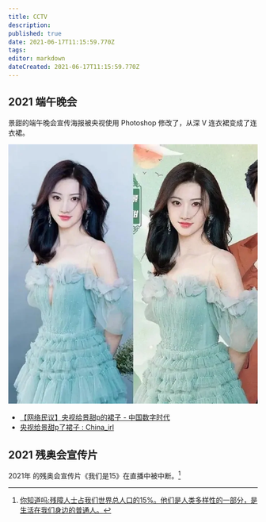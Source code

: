 ```yaml
---
title: CCTV
description: 
published: true
date: 2021-06-17T11:15:59.770Z
tags:
editor: markdown
dateCreated: 2021-06-17T11:15:59.770Z
---
```


## 2021 端午晚会

景甜的端午晚会宣传海报被央视使用 Photoshop 修改了，从深 V 连衣裙变成了连衣裙。

![央视p图_sml.webp](/src/ccstv/央视p图_sml.webp)

+ [【网络民议】央视给景甜p的裙子 - 中国数字时代](https://web.archive.org/web/20210617105041/https://chinadigitaltimes.net/chinese/667187.html)
+ [央视给景甜p了裙子 : China_irl](https://web.archive.org/web/20210616042018/https://old.reddit.com/r/China_irl/comments/o0wiav/%E5%A4%AE%E8%A7%86%E7%BB%99%E6%99%AF%E7%94%9Cp%E4%BA%86%E8%A3%99%E5%AD%90/)

## 2021 残奥会宣传片

2021年 的残奥会宣传片《我们是15》在直播中被中断。[^7808]

[^7808]: [你知道吗:残障人士占我们世界总人口的15%。他们是人类多样性的一部分，是生活在我们身边的普通人。](http://web.archive.org/web/20210825035433/https://m.weibo.cn/status/4673257808331727 "https://archive.is/EvhTM")

